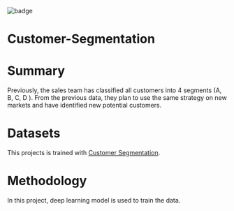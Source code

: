 ![badge](https://img.shields.io/badge/Python-3776AB?style=for-the-badge&logo=python&logoColor=white)

# Customer-Segmentation

# Summary 

Previously, the sales team has classified all customers into 4 segments (A, B, C, D ). From the previous data, they plan to use the same strategy on new markets and have identified new potential customers.

# Datasets
This projects is trained with  [Customer Segmentation](https://www.kaggle.com/datasets/rashikrahmanpritom/heart-attack-analysis-prediction-dataset). 

# Methodology

In this project, deep learning model is used to train the data. 
